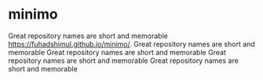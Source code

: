 # minimo
Great repository names are short and memorable
 https://fuhadshimul.github.io/minimo/.
 Great repository names are short and memorable
  Great repository names are short and memorable
   Great repository names are short and memorable
    Great repository names are short and memorable
